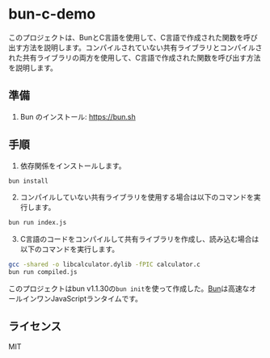 # bun-c-demo

このプロジェクトは、BunとC言語を使用して、C言語で作成された関数を呼び出す方法を説明します。コンパイルされていない共有ライブラリとコンパイルされた共有ライブラリの両方を使用して、C言語で作成された関数を呼び出す方法を説明します。

## 準備

1. Bun のインストール: https://bun.sh

## 手順

1. 依存関係をインストールします。

```bash
bun install
```

2. コンパイルしていない共有ライブラリを使用する場合は以下のコマンドを実行します。

```bash
bun run index.js
```

3. C言語のコードをコンパイルして共有ライブラリを作成し、読み込む場合は以下のコマンドを実行します。

```bash
gcc -shared -o libcalculator.dylib -fPIC calculator.c
bun run compiled.js
```

このプロジェクトはbun v1.1.30の`bun init`を使って作成した。[Bun](https://bun.sh)は高速なオールインワンJavaScriptランタイムです。

## ライセンス

MIT
